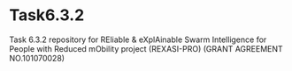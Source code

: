 # Task6.3.2
Task 6.3.2 repository for REliable &amp; eXplAinable Swarm Intelligence for People with Reduced mObility project (REXASI-PRO) (GRANT AGREEMENT NO.101070028)

